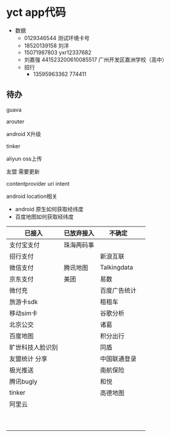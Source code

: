 # yct app代码

+ 数据
  + 0129346544 测试环境卡号
  + 18520139158 刘洋
  + 15071987803  yxr12337682
  + 刘嘉强  441523200610085517  广州开发区嘉洲学校（高中）
  + 招行
    + 13595963362  774411





## 待办

guava

arouter

android X升级

tinker

aliyun oss上传

友盟 需要更新

contentprovider uri intent

android location相关

+ android 原生如何获取经纬度 
+ 百度地图如何获取经纬度



| 已接入           | 已放弃接入 | 不确定       |      |
| ---------------- | ---------- | ------------ | ---- |
| 支付宝支付       | 珠海两码事 |              |      |
| 招行支付         |            | 新浪互联     |      |
| 微信支付         | 腾讯地图   | Talkingdata  |      |
| 京东支付         | 美团       | 易数         |      |
| 微付充           |            | 百度广告统计 |      |
| 旅游卡sdk        |            | 租租车       |      |
| 移动sim卡        |            | 谷歌分析     |      |
| 北京公交         |            | 诸葛         |      |
| 百度地图         |            | 积分出行     |      |
| 旷世科技人脸识别 |            | 同盾         |      |
| 友盟统计 分享    |            | 中国联通登录 |      |
| 极光推送         |            | 南航保险     |      |
| 腾讯bugly        |            | 和悦         |      |
| tinker           |            | 高德地图     |      |
| 阿里云           |            |              |      |
|                  |            |              |      |
|                  |            |              |      |
|                  |            |              |      |
|                  |            |              |      |
|                  |            |              |      |
|                  |            |              |      |
|                  |            |              |      |
|                  |            |              |      |
|                  |            |              |      |